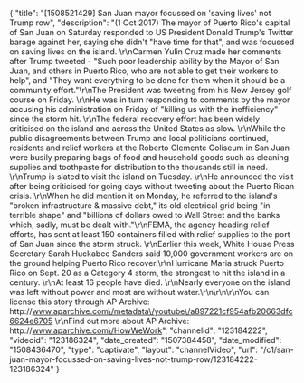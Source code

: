 {
    "title": "[1508521429] San Juan mayor focussed on  'saving lives' not Trump row",
    "description": "(1 Oct 2017) The mayor of Puerto Rico's capital of San Juan on Saturday responded to US President Donald Trump's Twitter barage against her, saying she didn't \"have time for that\", and was focussed on saving lives on the island. \r\nCarmen Yulin Cruz made her comments after Trump tweeted - \"Such poor leadership ability by the Mayor of San Juan, and others in Puerto Rico, who are not able to get their workers to help\", and \"They want everything to be done for them when it should be a community effort.\"\r\nThe President was tweeting from his New Jersey golf course on Friday. \r\nHe was in turn responding to comments by the mayor accusing his administration on Friday of \"killing us with the inefficiency\" since the storm hit. \r\nThe federal recovery effort has been widely criticised on the island and across the United States as slow. \r\nWhile the public disagreements between Trump and local politicians continued, residents and relief workers at the Roberto Clemente Coliseum in San Juan were busily preparing bags of food and household goods such as cleaning supplies and toothpaste for distribution to the thousands still in need.  \r\nTrump is slated to visit the island on Tuesday. \r\nHe announced the visit after being criticised for going days without tweeting about the Puerto Rican crisis. \r\nWhen he did mention it on Monday, he referred to the island's \"broken infrastructure &amp; massive debt,\" its old electrical grid being \"in terrible shape\" and \"billions of dollars owed to Wall Street and the banks which, sadly, must be dealt with.\"\r\nFEMA, the agency heading relief efforts, has sent at least 150 containers filled with relief supplies to the port of San Juan since the storm struck. \r\nEarlier this week, White House Press Secretary Sarah Huckabee Sanders said 10,000 government workers are on the ground helping Puerto Rico recover.\r\nHurricane Maria struck Puerto Rico on Sept. 20 as a Category 4 storm, the strongest to hit the island in a century. \r\nAt least 16 people have died. \r\nNearly everyone on the island was left without power and most are without water.\r\n\r\n\r\nYou can license this story through AP Archive: http:\/\/www.aparchive.com\/metadata\/youtube\/a897221cf954afb20663dfc6624e6705 \r\nFind out more about AP Archive: http:\/\/www.aparchive.com\/HowWeWork",
    "channelid": "123184222",
    "videoid": "123186324",
    "date_created": "1507384458",
    "date_modified": "1508436470",
    "type": "captivate",
    "layout": "channelVideo",
    "url": "\/c1\/san-juan-mayor-focussed-on-saving-lives-not-trump-row\/123184222-123186324"
}